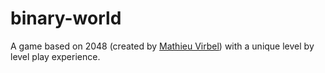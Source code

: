 binary-world
============

A game based on 2048 (created by [Mathieu Virbel](https://github.com/tito/2048)) with a unique level by level play experience.
